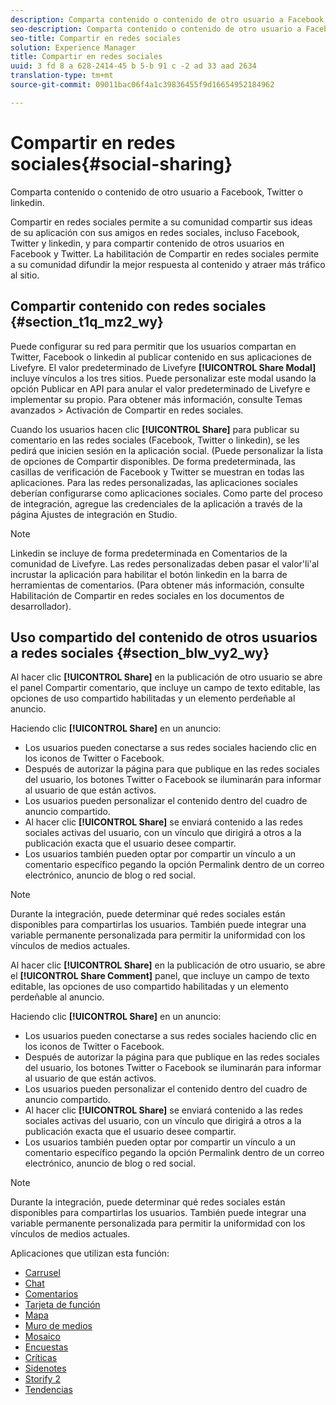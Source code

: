 ```yaml
---
description: Comparta contenido o contenido de otro usuario a Facebook, Twitter o linkedin.
seo-description: Comparta contenido o contenido de otro usuario a Facebook, Twitter o linkedin.
seo-title: Compartir en redes sociales
solution: Experience Manager
title: Compartir en redes sociales
uuid: 3 fd 8 a 628-2414-45 b 5-b 91 c -2 ad 33 aad 2634
translation-type: tm+mt
source-git-commit: 09011bac06f4a1c39836455f9d16654952184962

---
```



# Compartir en redes sociales{#social-sharing}

Comparta contenido o contenido de otro usuario a Facebook, Twitter o linkedin.

Compartir en redes sociales permite a su comunidad compartir sus ideas de su aplicación con sus amigos en redes sociales, incluso Facebook, Twitter y linkedin, y para compartir contenido de otros usuarios en Facebook y Twitter. La habilitación de Compartir en redes sociales permite a su comunidad difundir la mejor respuesta al contenido y atraer más tráfico al sitio.

## Compartir contenido con redes sociales {#section_t1q_mz2_wy}

Puede configurar su red para permitir que los usuarios compartan en Twitter, Facebook o linkedin al publicar contenido en sus aplicaciones de Livefyre. El valor predeterminado de Livefyre **[!UICONTROL Share Modal]** incluye vínculos a los tres sitios. Puede personalizar este modal usando la opción Publicar en API para anular el valor predeterminado de Livefyre e implementar su propio. Para obtener más información, consulte Temas avanzados &gt; Activación de Compartir en redes sociales.

Cuando los usuarios hacen clic **[!UICONTROL Share]** para publicar su comentario en las redes sociales (Facebook, Twitter o linkedin), se les pedirá que inicien sesión en la aplicación social. (Puede personalizar la lista de opciones de Compartir disponibles. De forma predeterminada, las casillas de verificación de Facebook y Twitter se muestran en todas las aplicaciones. Para las redes personalizadas, las aplicaciones sociales deberían configurarse como aplicaciones sociales. Como parte del proceso de integración, agregue las credenciales de la aplicación a través de la página Ajustes de integración en Studio.

>[!NOTE]
>
>Linkedin se incluye de forma predeterminada en Comentarios de la comunidad de Livefyre. Las redes personalizadas deben pasar el valor&#39;li&#39;al incrustar la aplicación para habilitar el botón linkedin en la barra de herramientas de comentarios. (Para obtener más información, consulte Habilitación de Compartir en redes sociales en los documentos de desarrollador).

## Uso compartido del contenido de otros usuarios a redes sociales {#section_blw_vy2_wy}

Al hacer clic **[!UICONTROL Share]** en la publicación de otro usuario se abre el panel Compartir comentario, que incluye un campo de texto editable, las opciones de uso compartido habilitadas y un elemento perdeñable al anuncio.

Haciendo clic **[!UICONTROL Share]** en un anuncio:

* Los usuarios pueden conectarse a sus redes sociales haciendo clic en los iconos de Twitter o Facebook.
* Después de autorizar la página para que publique en las redes sociales del usuario, los botones Twitter o Facebook se iluminarán para informar al usuario de que están activos.
* Los usuarios pueden personalizar el contenido dentro del cuadro de anuncio compartido.
* Al hacer clic **[!UICONTROL Share]** se enviará contenido a las redes sociales activas del usuario, con un vínculo que dirigirá a otros a la publicación exacta que el usuario desee compartir.
* Los usuarios también pueden optar por compartir un vínculo a un comentario específico pegando la opción Permalink dentro de un correo electrónico, anuncio de blog o red social.

>[!NOTE]
>
>Durante la integración, puede determinar qué redes sociales están disponibles para compartirlas los usuarios. También puede integrar una variable permanente personalizada para permitir la uniformidad con los vínculos de medios actuales.

Al hacer clic **[!UICONTROL Share]** en la publicación de otro usuario, se abre el **[!UICONTROL Share Comment]** panel, que incluye un campo de texto editable, las opciones de uso compartido habilitadas y un elemento perdeñable al anuncio.

Haciendo clic **[!UICONTROL Share]** en un anuncio:

* Los usuarios pueden conectarse a sus redes sociales haciendo clic en los iconos de Twitter o Facebook.
* Después de autorizar la página para que publique en las redes sociales del usuario, los botones Twitter o Facebook se iluminarán para informar al usuario de que están activos.
* Los usuarios pueden personalizar el contenido dentro del cuadro de anuncio compartido.
* Al hacer clic **[!UICONTROL Share]** se enviará contenido a las redes sociales activas del usuario, con un vínculo que dirigirá a otros a la publicación exacta que el usuario desee compartir.
* Los usuarios también pueden optar por compartir un vínculo a un comentario específico pegando la opción Permalink dentro de un correo electrónico, anuncio de blog o red social.

>[!NOTE]
>
>Durante la integración, puede determinar qué redes sociales están disponibles para compartirlas los usuarios. También puede integrar una variable permanente personalizada para permitir la uniformidad con los vínculos de medios actuales.



Aplicaciones que utilizan esta función:

* [Carrusel](/help/using/c-about-apps/c-carousel-app/c-carousel-app.md#c_carousel_app)
* [Chat](/help/using/c-about-apps/c-chat-app/c-chat-app.md#c_chat_app)
* [Comentarios](/help/using/c-about-apps/c-comments/c-comments.md)
* [Tarjeta de función](/help/using/c-about-apps/c-feature-card-app/c-feature-card-app.md#c_feature_card_app)
* [Mapa](/help/using/c-about-apps/c-map-app/c-map-app.md#c_map_app)
* [Muro de medios](/help/using/c-about-apps/c-media-wall-app/c-media-wall-app.md#c_media_wall_app)
* [Mosaico](/help/using/c-about-apps/c-mosaic-app/c-mosaic-app.md#c_mosaic_app)
* [Encuestas](/help/using/c-about-apps/c-polls-app/c-polls-app.md#c_polls_app)
* [Críticas](/help/using/c-about-apps/c-reviews-app/c-reviews-app.md#c_reviews_app)
* [Sidenotes](/help/using/c-about-apps/c-sidenotes-app/c-sidenotes-app.md#c_sidenotes_app)
* [Storify 2](/help/using/c-about-apps/c-storify2/c-storify2.md#c_storify2)
* [Tendencias](/help/using/c-about-apps/c-trending-app/c-trending-app.md#c_trending_app)

